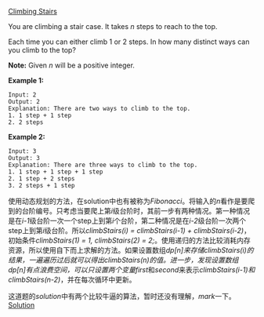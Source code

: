 [Climbing Stairs](https://leetcode.com/problems/climbing-stairs/)

You are climbing a stair case. It takes *n* steps to reach to the top.

Each time you can either climb 1 or 2 steps. In how many distinct ways can you climb to the top?

**Note:** Given *n* will be a positive integer.

**Example 1:**

```
Input: 2
Output: 2
Explanation: There are two ways to climb to the top.
1. 1 step + 1 step
2. 2 steps
```

**Example 2:**

```
Input: 3
Output: 3
Explanation: There are three ways to climb to the top.
1. 1 step + 1 step + 1 step
2. 1 step + 2 steps
3. 2 steps + 1 step
```



使用动态规划的方法，在solution中也有被称为*Fibonacci*。将输入的*n*看作是要爬到的台阶编号。只考虑当要爬上第*i*级台阶时，其前一步有两种情况。第一种情况是在*i-1*级台阶一次一个step上到第*i*个台阶，第二种情况是在*i-2*级台阶一次两个step上到第*i*级台阶。所以*climbStairs(i) = climbStairs(i-1) + climbStairs(i-2)*，初始条件*climbStairs(1) = 1, climbStairs(2) = 2;*。使用递归的方法比较消耗内存资源，所以使用自下而上求解的方法。如果设置数组*dp[n]*来存储*climbStairs(i)*的结果，一遍遍历过后就可以得出*climbStairs(n)*的值。进一步，发现设置数组*dp[n]*有点浪费空间，可以只设置两个变量*first*和*second*来表示*climbStairs(i-1)*和*climbStairs(n-2)*，并在每次循环中更新。



这道题的*solution*中有两个比较牛逼的算法，暂时还没有理解，*mark*一下。[Solution](https://leetcode.com/problems/climbing-stairs/solution/)

